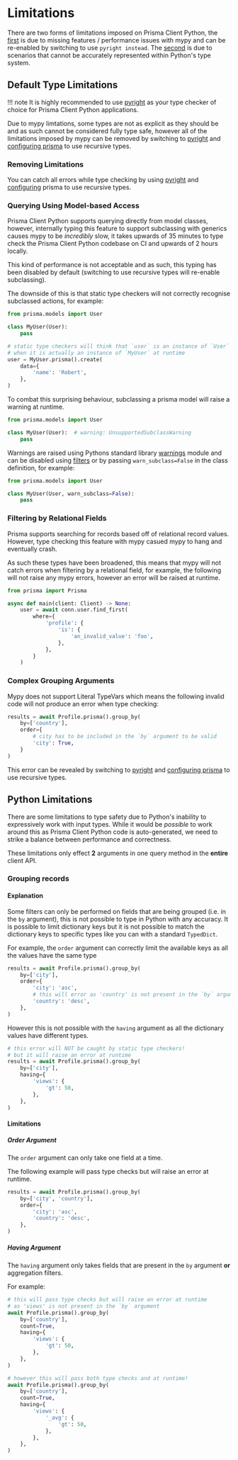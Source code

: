 # Limitations

There are two forms of limitations imposed on Prisma Client Python, the [first](#default-type-limitations) is due to missing features / performance issues with mypy and can be re-enabled by switching to use `pyright instead`. The [second](#python-limitations) is due to scenarios that cannot be accurately represented within Python's type system.

## Default Type Limitations

!!! note
    It is highly recommended to use [pyright](https://github.com/microsoft/pyright) as your type
    checker of choice for Prisma Client Python applications.

Due to mypy limtations, some types are not as explicit as they should be and as such cannot
be considered fully type safe, however all of the limitations imposed by mypy can be removed
by switching to [pyright](https://github.com/microsoft/pyright) and [configuring prisma](config.md#recursive)
to use recursive types.

### Removing Limitations

You can catch all errors while type checking by using [pyright](https://github.com/microsoft/pyright)
and [configuring](config.md#recursive) prisma to use recursive types.

### Querying Using Model-based Access

Prisma Client Python supports querying directly from model classes, however, internally typing this feature to support subclassing with generics causes mypy to be *incredibly* slow, it takes upwards of 35 minutes to type check the Prisma Client Python codebase on CI and upwards of 2 hours locally.

This kind of performance is not acceptable and as such, this typing has been disabled by default (switching to use recursive types will re-enable subclassing).

The downside of this is that static type checkers will not correctly recognise subclassed actions, for example:

```py
from prisma.models import User

class MyUser(User):
    pass

# static type checkers will think that `user` is an instance of `User`
# when it is actually an instance of `MyUser` at runtime
user = MyUser.prisma().create(
    data={
        'name': 'Robert',
    },
)
```

To combat this surprising behaviour, subclassing a prisma model will raise a warning at runtime.

```py
from prisma.models import User

class MyUser(User):  # warning: UnsupportedSubclassWarning
    pass
```

Warnings are raised using Pythons standard library [warnings](https://docs.python.org/3/library/warnings.html) module and can be disabled using [filters](https://docs.python.org/3/library/warnings.html#temporarily-suppressing-warnings) or by passing `warn_subclass=False` in the class definition, for example:

```py
from prisma.models import User

class MyUser(User, warn_subclass=False):
    pass
```

### Filtering by Relational Fields

Prisma supports searching for records based off of relational record values.
However, type checking this feature with mypy casued mypy to hang and eventually crash.

As such these types have been broadened, this means that mypy will not catch errors when
filtering by a relational field, for example, the following will not raise any mypy errors,
however an error will be raised at runtime.

```py
from prisma import Prisma

async def main(client: Client) -> None:
    user = await conn.user.find_first(
        where={
            'profile': {
                'is': {
                    'an_invalid_value': 'foo',
                },
            },
        }
    )
```

### Complex Grouping Arguments

Mypy does not support Literal TypeVars which means the following invalid code will not produce an error when type checking:

```py
results = await Profile.prisma().group_by(
    by=['country'],
    order={
        # city has to be included in the `by` argument to be valid
        'city': True,
    }
)
```

This error can be revealed by switching to [pyright](https://github.com/microsoft/pyright) and [configuring prisma](config.md#recursive)
to use recursive types.

## Python Limitations

There are some limitations to type safety due to Python's inability to expressively work with input types. While it would be *possible* to work around this as Prisma Client Python code is auto-generated, we need to strike a balance between performance and correctness.

These limitations only effect **2** arguments in one query method in the **entire** client API.

### Grouping records

#### Explanation

Some filters can only be performed on fields that are being grouped (i.e. in the `by` argument), this is not possible to type in Python with any accuracy. It is possible to limit dictionary keys but it is not possible to match the dictionary keys to specific types like you can with a standard `TypedDict`.

For example, the `order` argument can correctly limit the available keys as all the values have the same type

```py
results = await Profile.prisma().group_by(
    by=['city'],
    order={
        'city': 'asc',
        # this will error as 'country' is not present in the `by` argument
        'country': 'desc',
    },
)
```

However this is not possible with the `having` argument as all the dictionary values have different types.

```py
# this error will NOT be caught by static type checkers!
# but it will raise an error at runtime
results = await Profile.prisma().group_by(
    by=['city'],
    having={
        'views': {
            'gt': 50,
        },
    },
)
```

#### Limitations

##### Order Argument

The `order` argument can only take one field at a time.

The following example will pass type checks but will raise an error at runtime.

```py
results = await Profile.prisma().group_by(
    by=['city', 'country'],
    order={
        'city': 'asc',
        'country': 'desc',
    },
)
```

##### Having Argument

The `having` argument only takes fields that are present in the `by` argument **or** aggregation filters.

For example:

```py
# this will pass type checks but will raise an error at runtime
# as 'views' is not present in the `by` argument
await Profile.prisma().group_by(
    by=['country'],
    count=True,
    having={
        'views': {
            'gt': 50,
        },
    },
)

# however this will pass both type checks and at runtime!
await Profile.prisma().group_by(
    by=['country'],
    count=True,
    having={
        'views': {
            '_avg': {
                'gt': 50,
            },
        },
    },
)
```
